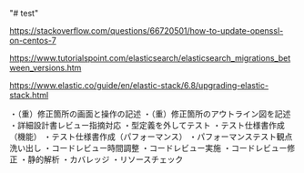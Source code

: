 "# test" 

https://stackoverflow.com/questions/66720501/how-to-update-openssl-on-centos-7

https://www.tutorialspoint.com/elasticsearch/elasticsearch_migrations_between_versions.htm

https://www.elastic.co/guide/en/elastic-stack/6.8/upgrading-elastic-stack.html


・（重）修正箇所の画面と操作の記述
・（重）修正箇所のアウトライン図を記述
・詳細設計書レビュー指摘対応
・型定義を外してテスト
・テスト仕様書作成（機能）
・テスト仕様書作成（パフォーマンス）
・パフォーマンステスト観点洗い出し
・コードレビュー時間調整
・コードレビュー実施
・コードレビュー修正
・静的解析
・カバレッジ
・リソースチェック
